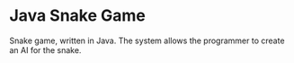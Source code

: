 # Java Snake Game

Snake game, written in Java. The system allows the programmer to create an AI for the snake.